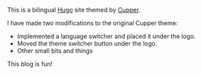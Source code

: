 This is a bilingual [Hugo](https://gohugo.io) site themed by [Cupper](https://github.com/zwbetz-gh/cupper-hugo-theme).

I have made two modifications to the original Cupper theme:

* Implemented a language switcher and placed it under the logo.
* Moved the theme switcher button under the logo.
* Other small bits and things
 
This blog is fun!
